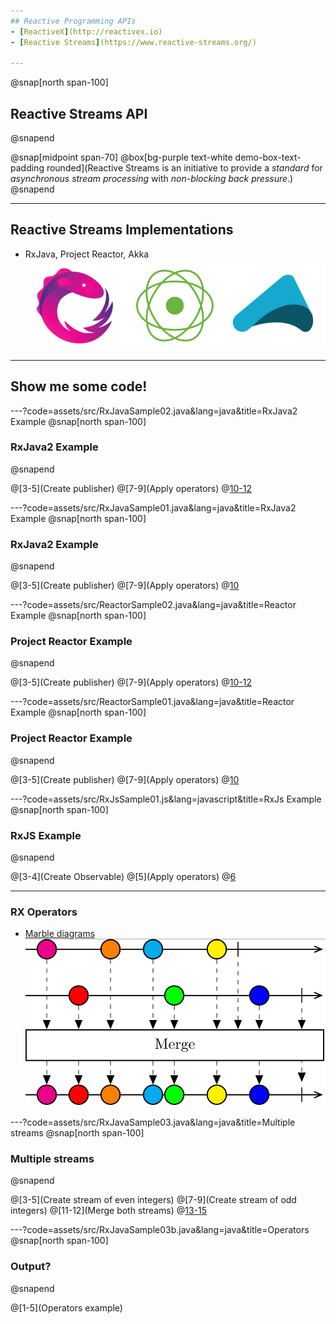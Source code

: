 ```yaml
---
## Reactive Programming APIs
- [ReactiveX](http://reactivex.io)
- [Reactive Streams](https://www.reactive-streams.org/)

---
```

@snap[north span-100]
## Reactive Streams API
@snapend

@snap[midpoint span-70]
@box[bg-purple text-white demo-box-text-padding rounded](Reactive Streams is an initiative to provide a *standard* for *asynchronous stream processing* with *non-blocking back pressure*.)
@snapend

---
## Reactive Streams Implementations
- RxJava, Project Reactor, Akka
![Reactive Streams implementations](assets/img/reactive_logos.png)

---
## Show me some code!

---?code=assets/src/RxJavaSample02.java&lang=java&title=RxJava2 Example
@snap[north span-100]
### RxJava2 Example
@snapend

@[3-5](Create publisher)
@[7-9](Apply operators)
@[10-12](Subscribe)

---?code=assets/src/RxJavaSample01.java&lang=java&title=RxJava2 Example
@snap[north span-100]
### RxJava2 Example
@snapend

@[3-5](Create publisher)
@[7-9](Apply operators)
@[10](Subscribe)

---?code=assets/src/ReactorSample02.java&lang=java&title=Reactor Example
@snap[north span-100]
### Project Reactor Example
@snapend

@[3-5](Create publisher)
@[7-9](Apply operators)
@[10-12](Subscribe)

---?code=assets/src/ReactorSample01.java&lang=java&title=Reactor Example
@snap[north span-100]
### Project Reactor Example
@snapend

@[3-5](Create publisher)
@[7-9](Apply operators)
@[10](Subscribe)

---?code=assets/src/RxJsSample01.js&lang=javascript&title=RxJs Example
@snap[north span-100]
### RxJS Example
@snapend

@[3-4](Create Observable)
@[5](Apply operators)
@[6](Subscribe)

---
### RX Operators
- [Marble diagrams](https://rxmarbles.com)
![Marble diagrams](assets/img/merge_marblediagram.png)

---?code=assets/src/RxJavaSample03.java&lang=java&title=Multiple streams
@snap[north span-100]
### Multiple streams
@snapend

@[3-5](Create stream of even integers)
@[7-9](Create stream of odd integers)
@[11-12](Merge both streams)
@[13-15](Subscribe)

---?code=assets/src/RxJavaSample03b.java&lang=java&title=Operators
@snap[north span-100]
### Output?
@snapend

@[1-5](Operators example)

